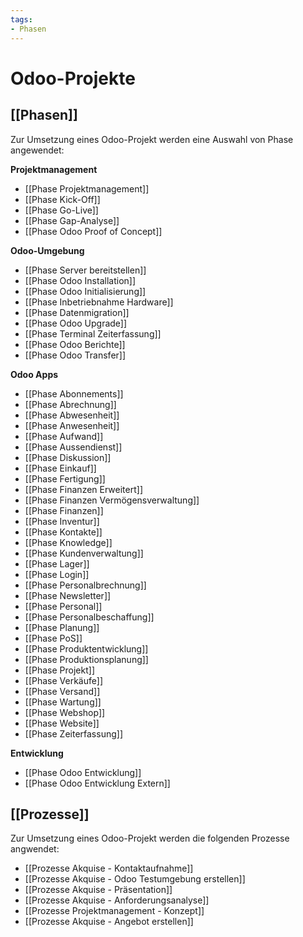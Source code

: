 ```yaml
---
tags:
- Phasen
---
```

# Odoo-Projekte

## [[Phasen]]

Zur Umsetzung eines Odoo-Projekt werden eine Auswahl von Phase angewendet:

**Projektmanagement**

* [[Phase Projektmanagement]]
* [[Phase Kick-Off]]
* [[Phase Go-Live]]
* [[Phase Gap-Analyse]]
* [[Phase Odoo Proof of Concept]]

**Odoo-Umgebung**

* [[Phase Server bereitstellen]]
* [[Phase Odoo Installation]]
* [[Phase Odoo Initialisierung]]
* [[Phase Inbetriebnahme Hardware]]
* [[Phase Datenmigration]]
* [[Phase Odoo Upgrade]]
* [[Phase Terminal Zeiterfassung]]
* [[Phase Odoo Berichte]]
* [[Phase Odoo Transfer]]

**Odoo Apps**

* [[Phase Abonnements]]
* [[Phase Abrechnung]]
* [[Phase Abwesenheit]]
* [[Phase Anwesenheit]]
* [[Phase Aufwand]]
* [[Phase Aussendienst]]
* [[Phase Diskussion]]
* [[Phase Einkauf]]
* [[Phase Fertigung]]
* [[Phase Finanzen Erweitert]]
* [[Phase Finanzen Vermögensverwaltung]]
* [[Phase Finanzen]]
* [[Phase Inventur]]
* [[Phase Kontakte]]
* [[Phase Knowledge]]
* [[Phase Kundenverwaltung]]
* [[Phase Lager]]
* [[Phase Login]]
* [[Phase Personalbrechnung]]
* [[Phase Newsletter]]
* [[Phase Personal]]
* [[Phase Personalbeschaffung]]
* [[Phase Planung]]
* [[Phase PoS]]
* [[Phase Produktentwicklung]]
* [[Phase Produktionsplanung]]
* [[Phase Projekt]]
* [[Phase Verkäufe]]
* [[Phase Versand]]
* [[Phase Wartung]]
* [[Phase Webshop]]
* [[Phase Website]]
* [[Phase Zeiterfassung]]

**Entwicklung**

* [[Phase Odoo Entwicklung]]
* [[Phase Odoo Entwicklung Extern]]

## [[Prozesse]]

Zur Umsetzung eines Odoo-Projekt werden die folgenden Prozesse angwendet:

* [[Prozesse Akquise - Kontaktaufnahme]]
* [[Prozesse Akquise - Odoo Testumgebung erstellen]]
* [[Prozesse Akquise - Präsentation]]
* [[Prozesse Akquise - Anforderungsanalyse]]
* [[Prozesse Projektmanagement - Konzept]]
* [[Prozesse Akquise - Angebot erstellen]]
